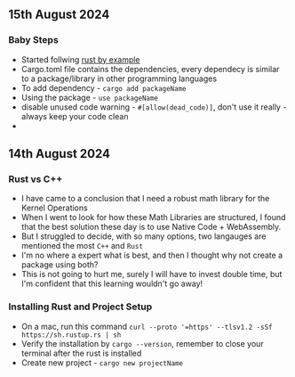 ## 15th August 2024

### Baby Steps
- Started follwing [rust by example](https://doc.rust-lang.org/rust-by-example/)
- Cargo.toml file contains the dependencies, every dependecy is similar to a package/library in other programming languages
- To add dependency - `cargo add packageName`
- Using the package - `use packageName`
- disable unused code warning - `#[allow(dead_code)]`, don't use it really - always keep your code clean
- 

## 14th August 2024

### Rust vs C++
- I have came to a conclusion that I need a robust math library for the Kernel Operations
- When I went to look for how these Math Libraries are structured, I found that the best solution these day is to use Native Code + WebAssembly.
- But I struggled to decide, with so many options, two langauges are mentioned the most `C++` and `Rust`
- I'm no where a expert what is best, and then I thought why not create a package using both? 
- This is not going to hurt me, surely I will have to invest double time, but I'm confident that this learning wouldn't go away!

### Installing Rust and Project Setup
- On a mac, run this command `curl --proto '=https' --tlsv1.2 -sSf https://sh.rustup.rs | sh`
- Verify the installation by `cargo --version`, remember to close your terminal after the rust is installed
- Create new project - `cargo new projectName`